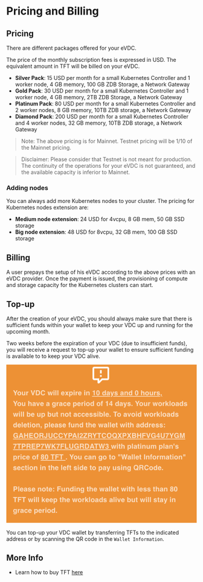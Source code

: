# Pricing and Billing

## Pricing

There are different packages offered for your eVDC. 

The price of the monthly subscription fees is expressed in USD. The equivalent amount in TFT will be billed on your eVDC.

- **Silver Pack**: 15 USD per month for a small Kubernetes Controller and 1 worker node, 4 GB memory, 100 GB ZDB Storage, a Network Gateway
- **Gold Pack**: 30 USD per month for a small Kubernetes Controller and 1 worker node, 4 GB memory, 2TB ZDB Storage, a Network Gateway
- **Platinum Pack**: 80 USD per month for a small Kubernetes Controller and 2 worker nodes, 8 GB memory, 10TB ZDB storage, a Network Gateway 
- **Diamond Pack**: 200 USD per month for a small Kubernetes Controller and 4 worker nodes, 32 GB memory, 10TB ZDB storage, a Network Gateway

> Note: The above pricing is for Mainnet. Testnet pricing will be 1/10 of the Mainnet pricing. 

> Disclaimer: Please consider that Testnet is not meant for production. The continuity of the operations for your eVDC is not guaranteed, and the available capacity is inferior to Mainnet.

### Adding nodes

You can always add more Kubernetes nodes to your cluster. The pricing for Kubernetes nodes extension are:

- **Medium node extension**: 24 USD for 4vcpu, 8 GB mem, 50 GB SSD storage
- **Big node extension**: 48 USD for 8vcpu, 32 GB mem, 100 GB SSD storage

## Billing

A user prepays the setup of his eVDC according to the above prices with an eVDC provider. Once the payment is issued, the provisioning of compute and storage capacity for the Kubernetes clusters can start.

## Top-up

After the creation of your eVDC, you should always make sure that there is sufficient funds within your wallet to keep your VDC up and running for the upcoming month.

Two weeks before the expiration of your VDC (due to insufficient funds), you will receive a request to top-up your wallet to ensure sufficient funding is available to to keep your VDC alive.

![](img/evdc_expiration_warning.png ':size=400')

You can top-up your VDC wallet by transferring TFTs to the indicated address or by scanning the QR code in the `Wallet Information`.

## More Info

- Learn how to buy TFT [here](threefold:how_to_buy_and_sell)
